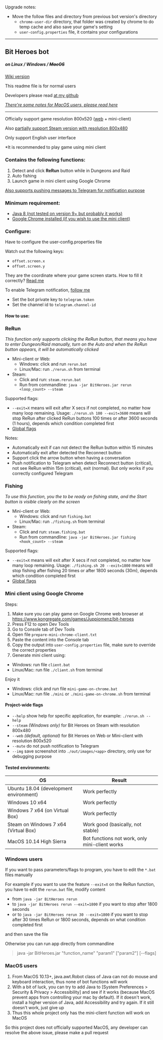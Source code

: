 Upgrade notes:
- Move the follow files and directory from previous bot version's directory
  - `chrome-user-dir` directory, that folder was created by chrome to do temp cache and also save your game's setting
  - `user-config.properties` file, it contains your configurations
___
## Bit Heroes bot
##### on Linux / Windows / ~~MacOS~~

[Wiki version](https://github.com/9-9-9-9/Bit-Heroes-bot/wiki)

This readme file is for normal users

Developers please read [at my github](https://github.com/9-9-9-9/Bit-Heroes-bot)

[_There're some notes for MacOS users, please read here_](https://github.com/9-9-9-9/Bit-Heroes-bot/wiki/Notes-for-MacOS-users)
___
Officially support game resolution 800x520 ([web](https://www.kongregate.com/games/Juppiomenz/bit-heroes) + mini-client)

Also [partially support Steam version with resolution 800x480](https://github.com/9-9-9-9/Bit-Heroes-bot/wiki/Does-this-bot-supports-Steam-version-of-Bit-Heroes%3F)

Only support English user interface

*It is recommended to play game using mini client

### Contains the following functions:
1. Detect and click **ReRun** button while in Dungeons and Raid
2. Auto fishing
3. Launch game in mini client using Google Chrome

[Also supports pushing messages to Telegram for notification purpose](https://github.com/9-9-9-9/Bit-Heroes-bot/wiki/Configure-Telegram-in-able-to-receive-notification)

### Minimum requirement:
- [Java 8 (not tested on version 9+ but probably it works)](https://docs.oracle.com/javase/8/docs/technotes/guides/install/install_overview.html)
- [Google Chrome installed (if you wish to use the mini client)](https://www.google.com/chrome)

### Configure:
Have to configure the user-config.properties file

Watch out the following keys:
- `offset.screen.x`
- `offset.screen.y`

They are the coordinate where your game screen starts. 
How to fill it correctly? [Read me](https://github.com/9-9-9-9/Bit-Heroes-bot/wiki/Basic-setup)

To enable Telegram notification, [follow me](https://github.com/9-9-9-9/Bit-Heroes-bot/wiki/Configure-Telegram-in-able-to-receive-notification)
- Set the bot private key to `telegram.token`
- Set the channel id to `telegram.channel-id`

#### How to use:
### ReRun

*This function only supports clicking the ReRun button, that means you have to enter Dungeon/Raid manually, turn on the Auto and when the ReRun button appears, it will be automatically clicked*

- Mini-client or Web:
  - Windows: click and run `rerun.bat`
  - Linux/Mac: run `./rerun.sh` from terminal
- Steam:
  - Click and run: `steam.rerun.bat`
  - Run from commandline: `java -jar BitHeroes.jar rerun <loop_count> --steam`

Supported flags:
- `--exit=X` means will exit after X secs if not completed, no matter how many loop remaining. Usage: `./rerun.sh 100 --exit=3600` means will stop ReRun after clicked ReRun buttons 100 times or after 3600 seconds (1 hours), depends which condition completed first
- [Global flags](https://github.com/9-9-9-9/Bit-Heroes-bot/wiki/Application-flags)

Notes:
- Automatically exit if can not detect the ReRun button within 15 minutes
- Automatically exit after detected the Reconnect button 
- Support click the arrow button when having a conversation
- Push notification to Telegram when detect Reconnect button (critical), not see ReRun within 15m (critical), exit (normal). But only works if you correctly configured Telegram

### Fishing

*To use this function, you the to be ready on fishing state, and the Start button is visible clearly on the screen*

- Mini-client or Web:
  - Windows: click and run `fishing.bat`
  - Linux/Mac: run `./fishing.sh` from terminal
- Steam:
  - Click and run: `steam.fishing.bat`
  - Run from commandline: `java -jar BitHeroes.jar fishing <hook_count> --steam`

Supported flags:
- `--exit=X` means will exit after X secs if not completed, no matter how many loop remaining. Usage: `./fishing.sh 20 --exit=1800` means will stop fishing after fishing 20 times or after 1800 seconds (30m), depends which condition completed first
- [Global flags](https://github.com/9-9-9-9/Bit-Heroes-bot/wiki/Application-flags)

### Mini client using Google Chrome
Steps:
1. Make sure you can play game on Google Chrome web browser at https://www.kongregate.com/games/Juppiomenz/bit-heroes
2. Press F12 to open Dev Tools
3. Go to Console tab of Dev Tools
4. Open file `prepare-mini-chrome-client.txt`
5. Paste the content into the Console tab
6. Copy the output into `user-config.properties` file, make sure to override the correct properties
7. Generate mini client using:
- Windows: run file `client.bat`
- Linux/Mac: run file `./client.sh` from terminal

Enjoy it
- Windows: click and run file `mini-game-on-chrome.bat`
- Linux/Mac: run file `./mini` or `./mini-game-on-chrome.sh` from terminal

#### Project-wide flags
- `--help` show help for specific application, for example: `./rerun.sh --help`
- `--steam` *(Windows only)* for Bit Heroes on Steam with resolution 800x480
- `--web` *(default, optional)* for Bit Heroes on Web or Mini-client with resolution 800x520
- `--mute` do not push notification to Telegram
- `--img` save screenshot into `./out/images/<app>` directory, only use for debugging purpose

#### Tested environments:
| OS | Result |
| --- | --- |
| Ubuntu 18.04 (development environment) | Work perfectly |
| Windows 10 x64 | Work perfectly |
| Windows 7 x64 (on Virtual Box) | Work perfectly |
| Steam on Windows 7 x64 (Virtual Box) | Work good (basically, not stable) |
| MacOS 10.14 High Sierra | Bot functions not work, only mini-client works |

### Windows users
If you want to pass parameters/flags to program, you have to edit the `*.bat` files manually

For example if you want to use the feature `--exit=X` on the ReRun function, you have to edit the `rerun.bat` file, modify content
- from `java -jar BitHeroes rerun`
- to `java -jar BitHeroes rerun --exit=1800` if you want to stop after 1800 seconds
- or to `java -jar BitHeroes rerun 30 --exit=1800` if you want to stop after 30 times ReRun or 1800 seconds, depends on what condition completed first

and then save the file

Otherwise you can run app directly from commandline
> java -jar BitHeroes.jar "function_name" "param1" ["param2"] [--flags]

### MacOS users
1. From MacOS 10.13+, java.awt.Robot class of Java can not do mouse and keyboard interaction, thus none of bot functions will work
2. With a bit of luck, you can try to add Java to [System Preferences > Security & Privacy > Accessibility] and see if it works (because MacOS prevent apps from controlling your mac by default).
If it doesn't work, install a higher version of Java, add Accessibility and try again. If it still doesn't work, just give up
3. Thus this whole project only has the mini-client function will work on MacOS

So this project does not officially supported MacOS, any developer can resolve the above issue, please make a pull request